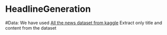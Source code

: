 # HeadlineGeneration


#Data:
We have used [All the news dataset from kaggle](https://www.kaggle.com/snapcrack/all-the-news/data)
Extract only title and content from the dataset
